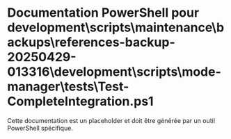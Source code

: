 # Documentation PowerShell pour development\scripts\maintenance\backups\references-backup-20250429-013316\development\scripts\mode-manager\tests\Test-CompleteIntegration.ps1

Cette documentation est un placeholder et doit être générée par un outil PowerShell spécifique.
